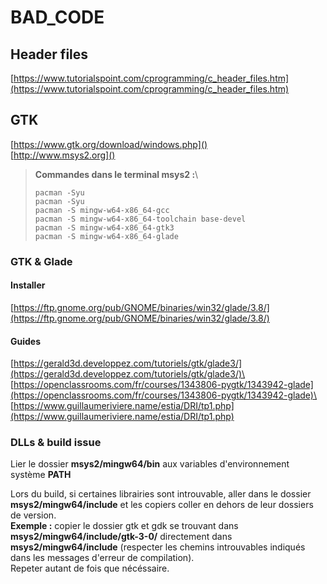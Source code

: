 # BAD_CODE

## Header files

[https://www.tutorialspoint.com/cprogramming/c_header_files.htm](https://www.tutorialspoint.com/cprogramming/c_header_files.htm)

## GTK

[https://www.gtk.org/download/windows.php]() \
[http://www.msys2.org]()

>**Commandes dans le terminal msys2 :**\
>
>`pacman -Syu`\
>`pacman -Syu`\
>`pacman -S mingw-w64-x86_64-gcc`\
>`pacman -S mingw-w64-x86_64-toolchain base-devel`\
>`pacman -S mingw-w64-x86_64-gtk3`\
>`pacman -S mingw-w64-x86_64-glade`

### GTK & Glade

#### Installer
[https://ftp.gnome.org/pub/GNOME/binaries/win32/glade/3.8/](https://ftp.gnome.org/pub/GNOME/binaries/win32/glade/3.8/)

#### Guides
[https://gerald3d.developpez.com/tutoriels/gtk/glade3/](https://gerald3d.developpez.com/tutoriels/gtk/glade3/)\
[https://openclassrooms.com/fr/courses/1343806-pygtk/1343942-glade](https://openclassrooms.com/fr/courses/1343806-pygtk/1343942-glade)\
[https://www.guillaumeriviere.name/estia/DRI/tp1.php](https://www.guillaumeriviere.name/estia/DRI/tp1.php)

### DLLs & build issue

Lier le dossier **msys2/mingw64/bin** aux variables d'environnement
système **PATH**

Lors du build, si certaines librairies sont introuvable, aller dans le
dossier **msys2/mingw64/include** et les copiers coller en dehors de
leur dossiers de version.\
**Exemple :** copier le dossier gtk et gdk se trouvant dans
**msys2/mingw64/include/gtk-3-0/** directement dans
**msys2/mingw64/include** (respecter les chemins introuvables indiqués
dans les messages d'erreur de compilation).\
Repeter autant de fois que nécéssaire.